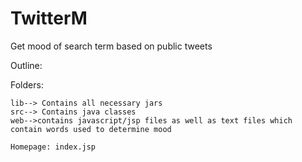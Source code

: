 # TwitterM
Get mood of search term based on public tweets

Outline:

 
  Folders:
  
  
    lib--> Contains all necessary jars 
    src--> Contains java classes
    web-->contains javascript/jsp files as well as text files which contain words used to determine mood
    
    Homepage: index.jsp
